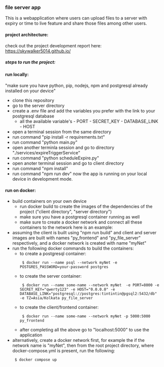### file server app
This is a webapplication where users can upload files to a server with expiry or time to live feature and share those files among other users. 

#### project architecture: 
check out the project development report here: https://skywalker5014.github.io/


##### steps to run the project:
#### run locally:
"make sure you have python, pip, nodejs, npm and postgresql already installed on your device"
- clone this repository
- go to the server directory
- create a .env file and add the variables you prefer with the link to your postgresql database
    - all the available variable's
          - PORT
          - SECRET_KEY
          - DATABASE_LINK
          - HOST
- open a terminal session from the same directory
- run command "pip install -r requirements.txt"
- run command "python main.py"
- open another terminla session and go to directory "./services/expireTriggerService"
- run command "python scheduleExpire.py"
- open anoter terminal session and go to client directory
- run command "npm install"
- run command "npm run dev"
now the app is running on your local device in development mode.
#### run on docker:
- build containers on your own device
   - run docker build to create the images of the dependencies of the project ("client directory", "server directory")
   - make sure you have a postgresql container running as well
   - make sure to create a docker network and connect all these containers to the network
here is an example:
- assuming the client is built using "npm run build" and client and server images are built with names "py_frontend" and "py_file_server" respectively, and a docker network is created with name "myNet"
- run the following docker commands to build the containers:
   - to create a postgresql container:
     ```
      $ docker run --name psql --network myNet -e POSTGRES_PASSWORD=your-password postgres
     ```
   - to create the server container:
     ```
      $ docker run --name some-name --network myNet  -e PORT=8000 -e SECRET_KEY="qwerty123" -e HOST="0.0.0.0" -e DATABASE_LINK="postgresql://postgres:tintintin@pgsql2:5432/db" -e TZ=Asia/Kolkata py_file_server 
     ```
   - to create the client/frontend container:
     ```
      $ docker run --name some-name --network myNet -p 5000:5000 py_frontend
     ```
   - after completing all the above go to "localhost:5000" to use the application
- alternatively, create a docker network first, for example the if the network name is "myNet", then from the root project directory, where docker-compose.yml is present, run the following:
  ```
   $ docker compose up 
  ```

